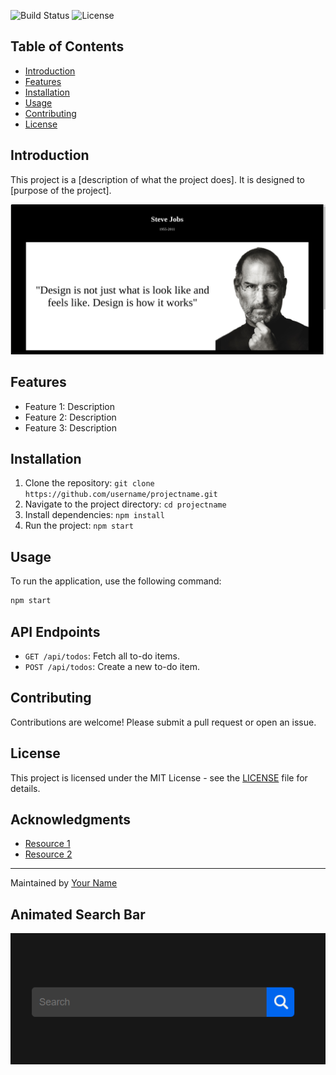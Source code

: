 ![Build Status](https://img.shields.io/badge/build-passing-brightgreen)
![License](https://img.shields.io/badge/license-MIT-blue)


## Table of Contents
- [Introduction](#introduction)
- [Features](#features)
- [Installation](#installation)
- [Usage](#usage)
- [Contributing](#contributing)
- [License](#license)


## Introduction
This project is a [description of what the project does]. It is designed to [purpose of the project]. 


![Screenshot](./Tribute_Page/screen.png)

## Features
- Feature 1: Description
- Feature 2: Description
- Feature 3: Description


## Installation
1. Clone the repository: `git clone https://github.com/username/projectname.git`
2. Navigate to the project directory: `cd projectname`
3. Install dependencies: `npm install`
4. Run the project: `npm start`


## Usage
To run the application, use the following command:
```bash
npm start
```

## API Endpoints
- `GET /api/todos`: Fetch all to-do items.
- `POST /api/todos`: Create a new to-do item.


## Contributing
Contributions are welcome! Please submit a pull request or open an issue.

## License
This project is licensed under the MIT License - see the [LICENSE](LICENSE) file for details.


## Acknowledgments
- [Resource 1](https://linktoresource1.com) 
- [Resource 2](https://linktoresource2.com)


---
Maintained by [Your Name](https://yourwebsite.com)

## Animated Search Bar

![Screenshot](./Animated%20Search%20Box/search-bar.png)
